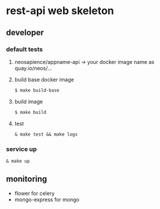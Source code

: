 # rest-api web skeleton

## developer

### default tests
1. neosapience/appname-api -> your docker image name as quay.io/neos/...
1. build base docker image
    ```bash
    $ make build-base
    ```

1. build image
    ```bash
    $ make build
    ```

1. test
    ```
    & make test && make logs
    ```

### service up
```
& make up
```


## monitoring
* flower for celery
* mongo-express for mongo

